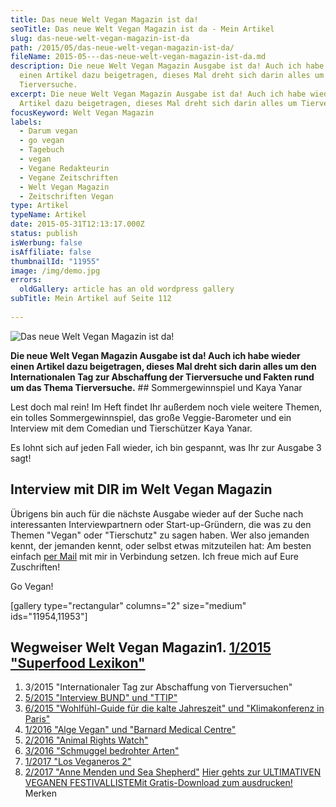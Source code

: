 ```yaml
---
title: Das neue Welt Vegan Magazin ist da!
seoTitle: Das neue Welt Vegan Magazin ist da - Mein Artikel
slug: das-neue-welt-vegan-magazin-ist-da
path: /2015/05/das-neue-welt-vegan-magazin-ist-da/
fileName: 2015-05---das-neue-welt-vegan-magazin-ist-da.md
description: Die neue Welt Vegan Magazin Ausgabe ist da! Auch ich habe wieder
  einen Artikel dazu beigetragen, dieses Mal dreht sich darin alles um
  Tierversuche.
excerpt: Die neue Welt Vegan Magazin Ausgabe ist da! Auch ich habe wieder einen
  Artikel dazu beigetragen, dieses Mal dreht sich darin alles um Tierversuche.
focusKeyword: Welt Vegan Magazin
labels:
  - Darum vegan
  - go vegan
  - Tagebuch
  - vegan
  - Vegane Redakteurin
  - Vegane Zeitschriften
  - Welt Vegan Magazin
  - Zeitschriften Vegan
type: Artikel
typeName: Artikel
date: 2015-05-31T12:13:17.000Z
status: publish
isWerbung: false
isAffiliate: false
thumbnailId: "11955"
image: /img/demo.jpg
errors:
  oldGallery: article has an old wordpress gallery
subTitle: Mein Artikel auf Seite 112
  
---
```


![Das neue Welt Vegan Magazin ist da!](http://cardamonchai.com/wp-content/uploads/2015/05/Welt-Vegan-Magazin-8-640x427.jpg "Das neue Welt Vegan Magazin ist da!")

**Die neue Welt Vegan Magazin Ausgabe ist da! Auch ich habe wieder einen Artikel
dazu beigetragen, dieses Mal dreht sich darin alles um den Internationalen Tag
zur Abschaffung der Tierversuche und Fakten rund um das Thema Tierversuche.** ##
Sommergewinnspiel und Kaya Yanar

Lest doch mal rein! Im Heft findet Ihr außerdem noch viele weitere Themen, ein
tolles Sommergewinnspiel, das große Veggie-Barometer und ein Interview mit dem
Comedian und Tierschützer Kaya Yanar.

Es lohnt sich auf jeden Fall wieder, ich bin gespannt, was Ihr zur Ausgabe 3
sagt!

## Interview mit DIR im Welt Vegan Magazin

Übrigens bin auch für die nächste Ausgabe wieder auf der Suche nach
interessanten Interviewpartnern oder Start-up-Gründern, die was zu den Themen
"Vegan" oder "Tierschutz" zu sagen haben. Wer also jemanden kennt, der jemanden
kennt, oder selbst etwas mitzuteilen hat: Am besten einfach
[per Mail](mailto:info@cardamonchai.com) mit mir in Verbindung setzen. Ich freue
mich auf Eure Zuschriften!

Go Vegan!

[gallery type="rectangular" columns="2" size="medium" ids="11954,11953"]

## Wegweiser Welt Vegan Magazin1. [1/2015 "Superfood Lexikon"](/2015/04/mein-erster-artikel-im-welt-vegan-magazin/)

1.  3/2015 "Internationaler Tag zur Abschaffung von Tierversuchen"
1.  [5/2015 "Interview BUND" und "TTIP"](/2015/10/die-fuenfte-ausgabe-vom-welt-vegan-magazin-ist-da/)
1.  [6/2015 "Wohlfühl-Guide für die kalte Jahreszeit" und "Klimakonferenz in Paris"](/2015/12/die-sechste-ausgabe-vom-welt-vegan-magazin-ist-da/)
1.  [1/2016 "Alge Vegan" und "Barnard Medical Centre"](/2016/03/welt-vegan-magazin-die-ausgabe-12016-ist-da/)
1.  [2/2016 "Animal Rights Watch"](http://welt-vegan-magazin-22016)
1.  [3/2016 "Schmuggel bedrohter Arten"](/2016/09/thomas-d-im-welt-vegan-magazin/)
1.  [1/2017 "Los Veganeros 2"](/2017/03/los-veganeros-welt-vegan-magazin-1-2017/)
1.  [2/2017 "Anne Menden und Sea Shepherd"](/2017/06/welt-vegan-magazin-2-2017-anne-menden/)
    [Hier gehts zur ULTIMATIVEN VEGANEN FESTIVALLISTEMit Gratis-Download zum ausdrucken!](/2015/03/die-ultimative-vegane-festivalliste)
    Merken

  